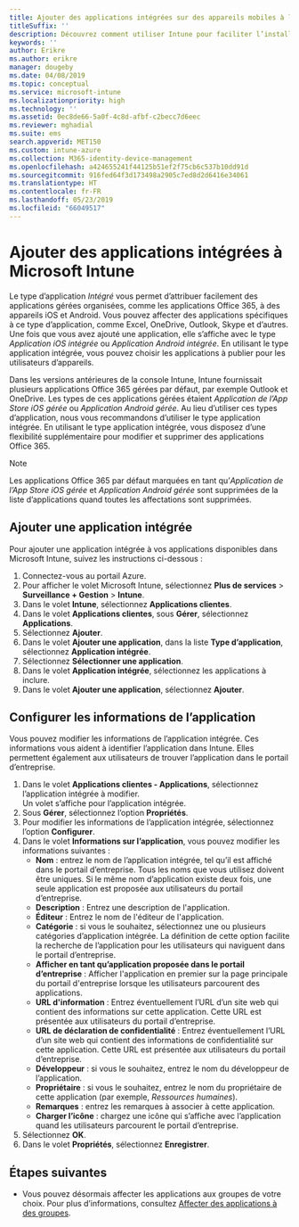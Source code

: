 ```yaml
---
title: Ajouter des applications intégrées sur des appareils mobiles à l’aide de Microsoft Intune
titleSuffix: ''
description: Découvrez comment utiliser Intune pour faciliter l’installation d’applications intégrées sur des appareils mobiles.
keywords: ''
author: Erikre
ms.author: erikre
manager: dougeby
ms.date: 04/08/2019
ms.topic: conceptual
ms.service: microsoft-intune
ms.localizationpriority: high
ms.technology: ''
ms.assetid: 0ec8de66-5a0f-4c8d-afbf-c2becc7d6eec
ms.reviewer: mghadial
ms.suite: ems
search.appverid: MET150
ms.custom: intune-azure
ms.collection: M365-identity-device-management
ms.openlocfilehash: a424655241f44125b51ef2f75cb6c537b10dd91d
ms.sourcegitcommit: 916fed64f3d173498a2905c7ed8d2d6416e34061
ms.translationtype: HT
ms.contentlocale: fr-FR
ms.lasthandoff: 05/23/2019
ms.locfileid: "66049517"
---
```

# <a name="add-built-in-apps-to-microsoft-intune"></a>Ajouter des applications intégrées à Microsoft Intune

Le type d’application *Intégré* vous permet d’attribuer facilement des applications gérées organisées, comme les applications Office 365, à des appareils iOS et Android. Vous pouvez affecter des applications spécifiques à ce type d’application, comme Excel, OneDrive, Outlook, Skype et d’autres. Une fois que vous avez ajouté une application, elle s’affiche avec le type *Application iOS intégrée* ou *Application Android intégrée*. En utilisant le type application intégrée, vous pouvez choisir les applications à publier pour les utilisateurs d’appareils.

Dans les versions antérieures de la console Intune, Intune fournissait plusieurs applications Office 365 gérées par défaut, par exemple Outlook et OneDrive. Les types de ces applications gérées étaient *Application de l’App Store iOS gérée* ou *Application Android gérée*. Au lieu d’utiliser ces types d’application, nous vous recommandons d’utiliser le type application intégrée. En utilisant le type application intégrée, vous disposez d’une flexibilité supplémentaire pour modifier et supprimer des applications Office 365.

>[!NOTE]
>Les applications Office 365 par défaut marquées en tant qu’*Application de l’App Store iOS gérée* et *Application Android gérée* sont supprimées de la liste d’applications quand toutes les affectations sont supprimées.

## <a name="add-a-built-in-app"></a>Ajouter une application intégrée

Pour ajouter une application intégrée à vos applications disponibles dans Microsoft Intune, suivez les instructions ci-dessous :
1. Connectez-vous au portail Azure.
2. Pour afficher le volet Microsoft Intune, sélectionnez **Plus de services** > **Surveillance + Gestion** > **Intune**.
3. Dans le volet **Intune**, sélectionnez **Applications clientes**.
4. Dans le volet **Applications clientes**, sous **Gérer**, sélectionnez **Applications**.
5. Sélectionnez **Ajouter**.
6. Dans le volet **Ajouter une application**, dans la liste **Type d’application**, sélectionnez **Application intégrée**.
7. Sélectionnez **Sélectionner une application**.
8. Dans le volet **Application intégrée**, sélectionnez les applications à inclure.
9. Dans le volet **Ajouter une application**, sélectionnez **Ajouter**.


## <a name="configure-app-information"></a>Configurer les informations de l’application

Vous pouvez modifier les informations de l’application intégrée. Ces informations vous aident à identifier l’application dans Intune. Elles permettent également aux utilisateurs de trouver l’application dans le portail d’entreprise.
1. Dans le volet **Applications clientes - Applications**, sélectionnez l’application intégrée à modifier.  
    Un volet s’affiche pour l’application intégrée.
2. Sous **Gérer**, sélectionnez l’option **Propriétés**.
3. Pour modifier les informations de l’application intégrée, sélectionnez l’option **Configurer**.
4. Dans le volet **Informations sur l’application**, vous pouvez modifier les informations suivantes :
    - **Nom** : entrez le nom de l’application intégrée, tel qu’il est affiché dans le portail d’entreprise. Tous les noms que vous utilisez doivent être uniques. Si le même nom d’application existe deux fois, une seule application est proposée aux utilisateurs du portail d’entreprise.
    - **Description** : Entrez une description de l'application. 
    - **Éditeur** : Entrez le nom de l'éditeur de l'application.
    - **Catégorie** : si vous le souhaitez, sélectionnez une ou plusieurs catégories d’application intégrée. La définition de cette option facilite la recherche de l’application pour les utilisateurs qui naviguent dans le portail d’entreprise.
    - **Afficher en tant qu’application proposée dans le portail d’entreprise** : Afficher l'application en premier sur la page principale du portail d'entreprise lorsque les utilisateurs parcourent des applications.
    - **URL d'information** : Entrez éventuellement l’URL d’un site web qui contient des informations sur cette application. Cette URL est présentée aux utilisateurs du portail d’entreprise.
    - **URL de déclaration de confidentialité** : Entrez éventuellement l’URL d’un site web qui contient des informations de confidentialité sur cette application. Cette URL est présentée aux utilisateurs du portail d’entreprise.
    - **Développeur** : si vous le souhaitez, entrez le nom du développeur de l’application.
    - **Propriétaire** : si vous le souhaitez, entrez le nom du propriétaire de cette application (par exemple, *Ressources humaines*).
    - **Remarques** : entrez les remarques à associer à cette application.
    - **Charger l’icône** : chargez une icône qui s’affiche avec l’application quand les utilisateurs parcourent le portail d’entreprise.
4. Sélectionnez **OK**.
5. Dans le volet **Propriétés**, sélectionnez **Enregistrer**.

## <a name="next-steps"></a>Étapes suivantes

- Vous pouvez désormais affecter les applications aux groupes de votre choix. Pour plus d’informations, consultez [Affecter des applications à des groupes](apps-deploy.md).
